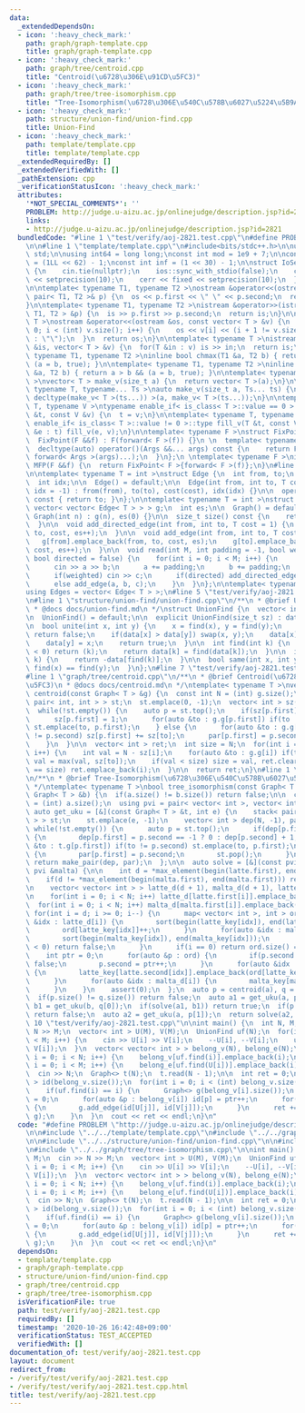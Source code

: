 ```yaml
---
data:
  _extendedDependsOn:
  - icon: ':heavy_check_mark:'
    path: graph/graph-template.cpp
    title: graph/graph-template.cpp
  - icon: ':heavy_check_mark:'
    path: graph/tree/centroid.cpp
    title: "Centroid(\u6728\u306E\u91CD\u5FC3)"
  - icon: ':heavy_check_mark:'
    path: graph/tree/tree-isomorphism.cpp
    title: "Tree-Isomorphism(\u6728\u306E\u540C\u578B\u6027\u5224\u5B9A)"
  - icon: ':heavy_check_mark:'
    path: structure/union-find/union-find.cpp
    title: Union-Find
  - icon: ':heavy_check_mark:'
    path: template/template.cpp
    title: template/template.cpp
  _extendedRequiredBy: []
  _extendedVerifiedWith: []
  _pathExtension: cpp
  _verificationStatusIcon: ':heavy_check_mark:'
  attributes:
    '*NOT_SPECIAL_COMMENTS*': ''
    PROBLEM: http://judge.u-aizu.ac.jp/onlinejudge/description.jsp?id=2821
    links:
    - http://judge.u-aizu.ac.jp/onlinejudge/description.jsp?id=2821
  bundledCode: "#line 1 \"test/verify/aoj-2821.test.cpp\"\n#define PROBLEM \"http://judge.u-aizu.ac.jp/onlinejudge/description.jsp?id=2821\"\
    \n\n#line 1 \"template/template.cpp\"\n#include<bits/stdc++.h>\n\nusing namespace\
    \ std;\n\nusing int64 = long long;\nconst int mod = 1e9 + 7;\n\nconst int64 infll\
    \ = (1LL << 62) - 1;\nconst int inf = (1 << 30) - 1;\n\nstruct IoSetup {\n  IoSetup()\
    \ {\n    cin.tie(nullptr);\n    ios::sync_with_stdio(false);\n    cout << fixed\
    \ << setprecision(10);\n    cerr << fixed << setprecision(10);\n  }\n} iosetup;\n\
    \n\ntemplate< typename T1, typename T2 >\nostream &operator<<(ostream &os, const\
    \ pair< T1, T2 >& p) {\n  os << p.first << \" \" << p.second;\n  return os;\n\
    }\n\ntemplate< typename T1, typename T2 >\nistream &operator>>(istream &is, pair<\
    \ T1, T2 > &p) {\n  is >> p.first >> p.second;\n  return is;\n}\n\ntemplate< typename\
    \ T >\nostream &operator<<(ostream &os, const vector< T > &v) {\n  for(int i =\
    \ 0; i < (int) v.size(); i++) {\n    os << v[i] << (i + 1 != v.size() ? \" \"\
    \ : \"\");\n  }\n  return os;\n}\n\ntemplate< typename T >\nistream &operator>>(istream\
    \ &is, vector< T > &v) {\n  for(T &in : v) is >> in;\n  return is;\n}\n\ntemplate<\
    \ typename T1, typename T2 >\ninline bool chmax(T1 &a, T2 b) { return a < b &&\
    \ (a = b, true); }\n\ntemplate< typename T1, typename T2 >\ninline bool chmin(T1\
    \ &a, T2 b) { return a > b && (a = b, true); }\n\ntemplate< typename T = int64\
    \ >\nvector< T > make_v(size_t a) {\n  return vector< T >(a);\n}\n\ntemplate<\
    \ typename T, typename... Ts >\nauto make_v(size_t a, Ts... ts) {\n  return vector<\
    \ decltype(make_v< T >(ts...)) >(a, make_v< T >(ts...));\n}\n\ntemplate< typename\
    \ T, typename V >\ntypename enable_if< is_class< T >::value == 0 >::type fill_v(T\
    \ &t, const V &v) {\n  t = v;\n}\n\ntemplate< typename T, typename V >\ntypename\
    \ enable_if< is_class< T >::value != 0 >::type fill_v(T &t, const V &v) {\n  for(auto\
    \ &e : t) fill_v(e, v);\n}\n\ntemplate< typename F >\nstruct FixPoint : F {\n\
    \  FixPoint(F &&f) : F(forward< F >(f)) {}\n \n  template< typename... Args >\n\
    \  decltype(auto) operator()(Args &&... args) const {\n    return F::operator()(*this,\
    \ forward< Args >(args)...);\n  }\n};\n \ntemplate< typename F >\ninline decltype(auto)\
    \ MFP(F &&f) {\n  return FixPoint< F >{forward< F >(f)};\n}\n#line 2 \"graph/graph-template.cpp\"\
    \n\ntemplate< typename T = int >\nstruct Edge {\n  int from, to;\n  T cost;\n\
    \  int idx;\n\n  Edge() = default;\n\n  Edge(int from, int to, T cost = 1, int\
    \ idx = -1) : from(from), to(to), cost(cost), idx(idx) {}\n\n  operator int()\
    \ const { return to; }\n};\n\ntemplate< typename T = int >\nstruct Graph {\n \
    \ vector< vector< Edge< T > > > g;\n  int es;\n\n  Graph() = default;\n\n  explicit\
    \ Graph(int n) : g(n), es(0) {}\n\n  size_t size() const {\n    return g.size();\n\
    \  }\n\n  void add_directed_edge(int from, int to, T cost = 1) {\n    g[from].emplace_back(from,\
    \ to, cost, es++);\n  }\n\n  void add_edge(int from, int to, T cost = 1) {\n \
    \   g[from].emplace_back(from, to, cost, es);\n    g[to].emplace_back(to, from,\
    \ cost, es++);\n  }\n\n  void read(int M, int padding = -1, bool weighted = false,\
    \ bool directed = false) {\n    for(int i = 0; i < M; i++) {\n      int a, b;\n\
    \      cin >> a >> b;\n      a += padding;\n      b += padding;\n      T c = T(1);\n\
    \      if(weighted) cin >> c;\n      if(directed) add_directed_edge(a, b, c);\n\
    \      else add_edge(a, b, c);\n    }\n  }\n};\n\ntemplate< typename T = int >\n\
    using Edges = vector< Edge< T > >;\n#line 5 \"test/verify/aoj-2821.test.cpp\"\n\
    \n#line 1 \"structure/union-find/union-find.cpp\"\n/**\n * @brief Union-Find\n\
    \ * @docs docs/union-find.md\n */\nstruct UnionFind {\n  vector< int > data;\n\
    \n  UnionFind() = default;\n\n  explicit UnionFind(size_t sz) : data(sz, -1) {}\n\
    \n  bool unite(int x, int y) {\n    x = find(x), y = find(y);\n    if(x == y)\
    \ return false;\n    if(data[x] > data[y]) swap(x, y);\n    data[x] += data[y];\n\
    \    data[y] = x;\n    return true;\n  }\n\n  int find(int k) {\n    if(data[k]\
    \ < 0) return (k);\n    return data[k] = find(data[k]);\n  }\n\n  int size(int\
    \ k) {\n    return -data[find(k)];\n  }\n\n  bool same(int x, int y) {\n    return\
    \ find(x) == find(y);\n  }\n};\n#line 7 \"test/verify/aoj-2821.test.cpp\"\n\n\
    #line 1 \"graph/tree/centroid.cpp\"\n/**\n * @brief Centroid(\u6728\u306E\u91CD\
    \u5FC3)\n * @docs docs/centroid.md\n */\ntemplate< typename T >\nvector< int >\
    \ centroid(const Graph< T > &g) {\n  const int N = (int) g.size();\n\n  stack<\
    \ pair< int, int > > st;\n  st.emplace(0, -1);\n  vector< int > sz(N), par(N);\n\
    \  while(!st.empty()) {\n    auto p = st.top();\n    if(sz[p.first] == 0) {\n\
    \      sz[p.first] = 1;\n      for(auto &to : g.g[p.first]) if(to != p.second)\
    \ st.emplace(to, p.first);\n    } else {\n      for(auto &to : g.g[p.first]) if(to\
    \ != p.second) sz[p.first] += sz[to];\n      par[p.first] = p.second;\n      st.pop();\n\
    \    }\n  }\n\n  vector< int > ret;\n  int size = N;\n  for(int i = 0; i < N;\
    \ i++) {\n    int val = N - sz[i];\n    for(auto &to : g.g[i]) if(to != par[i])\
    \ val = max(val, sz[to]);\n    if(val < size) size = val, ret.clear();\n    if(val\
    \ == size) ret.emplace_back(i);\n  }\n\n  return ret;\n}\n#line 1 \"graph/tree/tree-isomorphism.cpp\"\
    \n/**\n * @brief Tree-Isomorphism(\u6728\u306E\u540C\u578B\u6027\u5224\u5B9A)\n\
    \ */\ntemplate< typename T >\nbool tree_isomorphism(const Graph< T > &a, const\
    \ Graph< T > &b) {\n  if(a.size() != b.size()) return false;\n\n  const int N\
    \ = (int) a.size();\n  using pvi = pair< vector< int >, vector< int > >;\n\n \
    \ auto get_uku = [&](const Graph< T > &t, int e) {\n    stack< pair< int, int\
    \ > > st;\n    st.emplace(e, -1);\n    vector< int > dep(N, -1), par(N);\n   \
    \ while(!st.empty()) {\n      auto p = st.top();\n      if(dep[p.first] == -1)\
    \ {\n        dep[p.first] = p.second == -1 ? 0 : dep[p.second] + 1;\n        for(auto\
    \ &to : t.g[p.first]) if(to != p.second) st.emplace(to, p.first);\n      } else\
    \ {\n        par[p.first] = p.second;\n        st.pop();\n      }\n    }\n   \
    \ return make_pair(dep, par);\n  };\n\n  auto solve = [&](const pvi &latte, const\
    \ pvi &malta) {\n\n    int d = *max_element(begin(latte.first), end(latte.first));\n\
    \    if(d != *max_element(begin(malta.first), end(malta.first))) return false;\n\
    \n    vector< vector< int > > latte_d(d + 1), malta_d(d + 1), latte_key(N), malta_key(N);\n\
    \n    for(int i = 0; i < N; i++) latte_d[latte.first[i]].emplace_back(i);\n  \
    \  for(int i = 0; i < N; i++) malta_d[malta.first[i]].emplace_back(i);\n\n   \
    \ for(int i = d; i >= 0; i--) {\n      map< vector< int >, int > ord;\n      for(auto\
    \ &idx : latte_d[i]) {\n        sort(begin(latte_key[idx]), end(latte_key[idx]));\n\
    \        ord[latte_key[idx]]++;\n      }\n      for(auto &idx : malta_d[i]) {\n\
    \        sort(begin(malta_key[idx]), end(malta_key[idx]));\n        if(--ord[malta_key[idx]]\
    \ < 0) return false;\n      }\n      if(i == 0) return ord.size() == 1;\n\n  \
    \    int ptr = 0;\n      for(auto &p : ord) {\n        if(p.second != 0) return\
    \ false;\n        p.second = ptr++;\n      }\n      for(auto &idx : latte_d[i])\
    \ {\n        latte_key[latte.second[idx]].emplace_back(ord[latte_key[idx]]);\n\
    \      }\n      for(auto &idx : malta_d[i]) {\n        malta_key[malta.second[idx]].emplace_back(ord[malta_key[idx]]);\n\
    \      }\n    }\n    assert(0);\n  };\n  auto p = centroid(a), q = centroid(b);\n\
    \  if(p.size() != q.size()) return false;\n  auto a1 = get_uku(a, p[0]);\n  auto\
    \ b1 = get_uku(b, q[0]);\n  if(solve(a1, b1)) return true;\n  if(p.size() == 1)\
    \ return false;\n  auto a2 = get_uku(a, p[1]);\n  return solve(a2, b1);\n}\n#line\
    \ 10 \"test/verify/aoj-2821.test.cpp\"\n\nint main() {\n  int N, M;\n  cin >>\
    \ N >> M;\n  vector< int > U(M), V(M);\n  UnionFind uf(N);\n  for(int i = 0; i\
    \ < M; i++) {\n    cin >> U[i] >> V[i];\n    --U[i], --V[i];\n    uf.unite(U[i],\
    \ V[i]);\n  }\n  vector< vector< int > > belong_v(N), belong_e(N);\n  for(int\
    \ i = 0; i < N; i++) {\n    belong_v[uf.find(i)].emplace_back(i);\n  }\n  for(int\
    \ i = 0; i < M; i++) {\n    belong_e[uf.find(U[i])].emplace_back(i);\n  }\n\n\
    \  cin >> N;\n  Graph<> t(N);\n  t.read(N - 1);\n\n  int ret = 0;\n  vector< int\
    \ > id(belong_v.size());\n  for(int i = 0; i < (int) belong_v.size(); i++) {\n\
    \    if(uf.find(i) == i) {\n      Graph<> g(belong_v[i].size());\n      int ptr\
    \ = 0;\n      for(auto &p : belong_v[i]) id[p] = ptr++;\n      for(auto &j : belong_e[i])\
    \ {\n        g.add_edge(id[U[j]], id[V[j]]);\n      }\n      ret += tree_isomorphism(t,\
    \ g);\n    }\n  }\n  cout << ret << endl;\n}\n"
  code: "#define PROBLEM \"http://judge.u-aizu.ac.jp/onlinejudge/description.jsp?id=2821\"\
    \n\n#include \"../../template/template.cpp\"\n#include \"../../graph/graph-template.cpp\"\
    \n\n#include \"../../structure/union-find/union-find.cpp\"\n\n#include \"../../graph/tree/centroid.cpp\"\
    \n#include \"../../graph/tree/tree-isomorphism.cpp\"\n\nint main() {\n  int N,\
    \ M;\n  cin >> N >> M;\n  vector< int > U(M), V(M);\n  UnionFind uf(N);\n  for(int\
    \ i = 0; i < M; i++) {\n    cin >> U[i] >> V[i];\n    --U[i], --V[i];\n    uf.unite(U[i],\
    \ V[i]);\n  }\n  vector< vector< int > > belong_v(N), belong_e(N);\n  for(int\
    \ i = 0; i < N; i++) {\n    belong_v[uf.find(i)].emplace_back(i);\n  }\n  for(int\
    \ i = 0; i < M; i++) {\n    belong_e[uf.find(U[i])].emplace_back(i);\n  }\n\n\
    \  cin >> N;\n  Graph<> t(N);\n  t.read(N - 1);\n\n  int ret = 0;\n  vector< int\
    \ > id(belong_v.size());\n  for(int i = 0; i < (int) belong_v.size(); i++) {\n\
    \    if(uf.find(i) == i) {\n      Graph<> g(belong_v[i].size());\n      int ptr\
    \ = 0;\n      for(auto &p : belong_v[i]) id[p] = ptr++;\n      for(auto &j : belong_e[i])\
    \ {\n        g.add_edge(id[U[j]], id[V[j]]);\n      }\n      ret += tree_isomorphism(t,\
    \ g);\n    }\n  }\n  cout << ret << endl;\n}\n"
  dependsOn:
  - template/template.cpp
  - graph/graph-template.cpp
  - structure/union-find/union-find.cpp
  - graph/tree/centroid.cpp
  - graph/tree/tree-isomorphism.cpp
  isVerificationFile: true
  path: test/verify/aoj-2821.test.cpp
  requiredBy: []
  timestamp: '2020-10-26 16:42:48+09:00'
  verificationStatus: TEST_ACCEPTED
  verifiedWith: []
documentation_of: test/verify/aoj-2821.test.cpp
layout: document
redirect_from:
- /verify/test/verify/aoj-2821.test.cpp
- /verify/test/verify/aoj-2821.test.cpp.html
title: test/verify/aoj-2821.test.cpp
---
```

